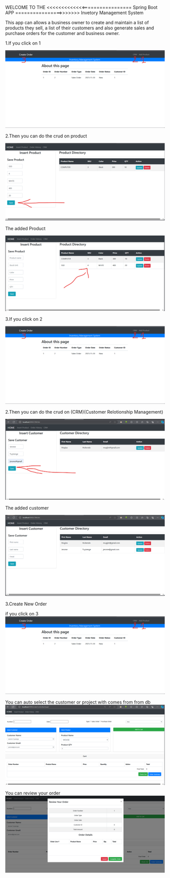 WELCOME TO THE <<<<<<<<<<<<<================= Spring Boot APP ================>>>>>>> Invetory Management System

 This app can allows a business owner to create and maintain a list of products they sell, a list of their customers and also generate sales and purchase orders for the customer and business owner.


 1.If you click on 1

![Databrick project with Snowflake](sreeshots/Screenshot7.png)

2.Then you can do the crud on product

![Databrick project with Snowflake](sreeshots/Screenshot3.png)

The added Product

![Databrick project with Snowflake](sreeshots/Screenshot4.png)

3.If you click on 2

![Databrick project with Snowflake](sreeshots/Screenshot7.png)

2.Then you can do the crud on (CRM)(Customer Relotionship Management)

![Databrick project with Snowflake](sreeshots/Screenshot5.png)

The added customer

![Databrick project with Snowflake](sreeshots/Screenshot6.png)

3.Create New Order

if you click on 3
![Databrick project with Snowflake](sreeshots/Screenshot7.png)


You can auto select the customer or project with comes from from db
![Databrick project with Snowflake](sreeshots/Screenshot8.png)

You can review your order
![Databrick project with Snowflake](sreeshots/Screenshot9.png)










